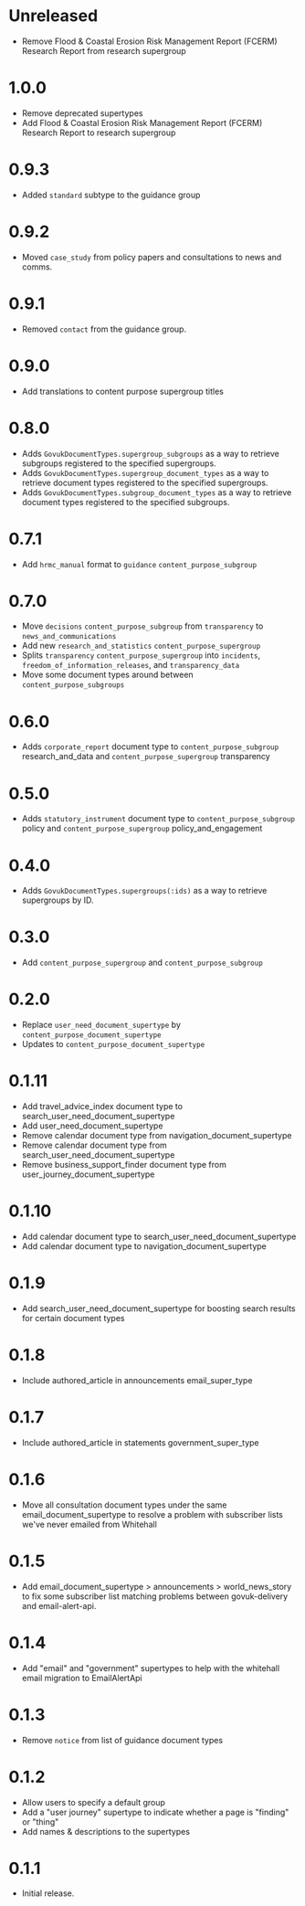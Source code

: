 # Unreleased

* Remove Flood & Coastal Erosion Risk Management Report (FCERM) Research Report from research supergroup

# 1.0.0

* Remove deprecated supertypes
* Add Flood & Coastal Erosion Risk Management Report (FCERM) Research Report to research supergroup

# 0.9.3

* Added `standard` subtype to the guidance group

# 0.9.2

* Moved `case_study` from policy papers and consultations to news and comms.

# 0.9.1

* Removed `contact` from the guidance group.

# 0.9.0

* Add translations to content purpose supergroup titles

# 0.8.0

* Adds `GovukDocumentTypes.supergroup_subgroups` as a way to retrieve
  subgroups registered to the specified supergroups.
* Adds `GovukDocumentTypes.supergroup_document_types` as a way to retrieve
  document types registered to the specified supergroups.
* Adds `GovukDocumentTypes.subgroup_document_types` as a way to retrieve
  document types registered to the specified subgroups.

# 0.7.1

* Add `hrmc_manual` format to `guidance` `content_purpose_subgroup`

# 0.7.0

* Move `decisions` `content_purpose_subgroup` from `transparency` to `news_and_communications`
* Add new `research_and_statistics` `content_purpose_supergroup`
* Splits `transparency` `content_purpose_supergroup` into `incidents`, `freedom_of_information_releases`, and `transparency_data`
* Move some document types around between `content_purpose_subgroups`

# 0.6.0

* Adds `corporate_report` document type to `content_purpose_subgroup`
  research_and_data and `content_purpose_supergroup` transparency

# 0.5.0

* Adds `statutory_instrument` document type to `content_purpose_subgroup`
  policy and `content_purpose_supergroup` policy_and_engagement

# 0.4.0

* Adds `GovukDocumentTypes.supergroups(:ids)` as a way to retrieve
  supergroups by ID.

# 0.3.0

* Add `content_purpose_supergroup` and `content_purpose_subgroup`

# 0.2.0

* Replace `user_need_document_supertype` by `content_purpose_document_supertype`
* Updates to `content_purpose_document_supertype`

# 0.1.11

* Add travel_advice_index document type to search_user_need_document_supertype
* Add user_need_document_supertype
* Remove calendar document type from navigation_document_supertype
* Remove calendar document type from search_user_need_document_supertype
* Remove business_support_finder document type from user_journey_document_supertype

# 0.1.10

* Add calendar document type to search_user_need_document_supertype
* Add calendar document type to navigation_document_supertype

# 0.1.9

* Add search_user_need_document_supertype for boosting search results for certain document types

# 0.1.8

* Include authored_article in announcements email_super_type

# 0.1.7

* Include authored_article in statements government_super_type

# 0.1.6

* Move all consultation document types under the same email_document_supertype
to resolve a problem with subscriber lists we've never emailed from Whitehall

# 0.1.5

* Add email_document_supertype > announcements > world_news_story to fix some
subscriber list matching problems between govuk-delivery and email-alert-api.

# 0.1.4

* Add "email" and "government" supertypes to help with the whitehall email migration to EmailAlertApi

# 0.1.3

* Remove `notice` from list of guidance document types

# 0.1.2

* Allow users to specify a default group
* Add a "user journey" supertype to indicate whether a page is "finding" or "thing"
* Add names & descriptions to the supertypes

# 0.1.1

* Initial release.
